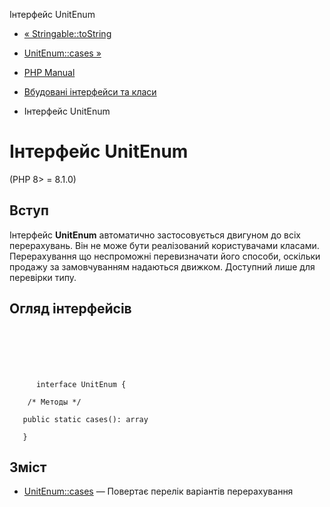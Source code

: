 Інтерфейс UnitEnum

-   [« Stringable::toString](stringable.tostring.md)
    
-   [UnitEnum::cases »](unitenum.cases.md)
    
-   [PHP Manual](index.md)
    
-   [Вбудовані інтерфейси та класи](reserved.interfaces.md)
    
-   Інтерфейс UnitEnum
    

# Інтерфейс UnitEnum

(PHP 8> = 8.1.0)

## Вступ

Інтерфейс **UnitEnum** автоматично застосовується двигуном до всіх перерахувань. Він не може бути реалізований користувачами класами. Перерахування що неспроможні перевизначати його способи, оскільки продажу за замовчуванням надаються движком. Доступний лише для перевірки типу.

## Огляд інтерфейсів

```classsynopsis

     
    

    
     
      interface UnitEnum {

    /* Методы */
    
   public static cases(): array

   }
```

## Зміст

-   [UnitEnum::cases](unitenum.cases.md) — Повертає перелік варіантів перерахування